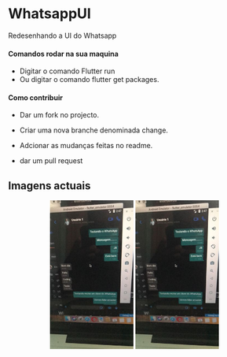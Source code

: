 # WhatsappUI
 Redesenhando a UI do Whatsapp

#### Comandos rodar na sua maquina
  * Digitar o comando Flutter run
  * Ou digitar o comando flutter get packages.

#### Como contribuir

  + Dar um fork no projecto.
* Criar uma nova branche denominada change.
>
 * Adcionar as mudanças feitas no readme.
  >
 * dar um pull request
  

## Imagens actuais



</div>



<p align="center" float="left">
  <a style="margin: 0 5px 0;"
  <img src="imagens/tela01.jpeg" width="170" />
  </a>
  <img src="imagens/tela02.jpeg" width="170" /> 
  <img src="imagens/tela02.jpeg" width="170" /> 

</p>
